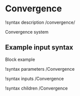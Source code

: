 # Convergence

!syntax description /convergence/

Convergence system

## Example input syntax

Block example

!syntax parameters /Convergence

!syntax inputs /Convergence

!syntax children /Convergence
